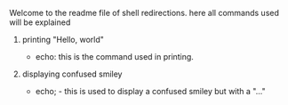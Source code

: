Welcome to the readme file of shell redirections. here all commands used will be explained

1.	printing "Hello, world"
	- echo: this is the command used in printing.

2.	displaying confused smiley
	- echo; - this is used to display a confused smiley but with a "\..."
